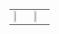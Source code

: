 <table>
  <tr>
    <td>
      <img src="https://github.com/Parryword/ESP32-Web-Server/assets/101982505/fb56c2f8-04d8-4892-aecc-051204a45bf3" width=30% height=30%>
    </td>
    <td>
      <img src="https://github.com/Parryword/ESP32-Web-Server/assets/101982505/28cf1d01-a283-48b8-830c-5ad91619e111" width=30% height=30%>
    </td>
  </tr>
</table>
